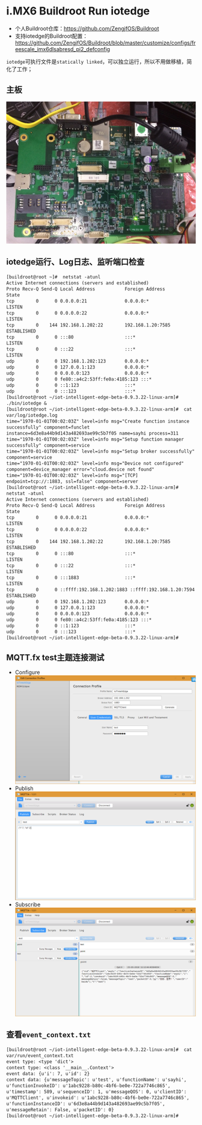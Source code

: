 # i.MX6 Buildroot Run iotedge

* 个人Buildroot仓库：https://github.com/ZengjfOS/Buildroot
* 支持iotedge的Buildroot配置：https://github.com/ZengjfOS/Buildroot/blob/master/customize/configs/freescale_imx6dlsabresd_pi2_defconfig

`iotedge`可执行文件是`statically linked`，可以独立运行，所以不用做移植，简化了工作；

## 主板

![./image/iie_Buildroot_i.MX6_Board.jpg](./image/iie_Buildroot_i.MX6_Board.jpg)

## iotedge运行、Log日志、监听端口检查 

```
[buildroot@root ~]#  netstat -atunl
Active Internet connections (servers and established)
Proto Recv-Q Send-Q Local Address           Foreign Address         State
tcp        0      0 0.0.0.0:21              0.0.0.0:*               LISTEN
tcp        0      0 0.0.0.0:22              0.0.0.0:*               LISTEN
tcp        0    144 192.168.1.202:22        192.168.1.20:7585       ESTABLISHED
tcp        0      0 :::80                   :::*                    LISTEN
tcp        0      0 :::22                   :::*                    LISTEN
udp        0      0 192.168.1.202:123       0.0.0.0:*
udp        0      0 127.0.0.1:123           0.0.0.0:*
udp        0      0 0.0.0.0:123             0.0.0.0:*
udp        0      0 fe80::a4c2:53ff:fe0a:4185:123 :::*
udp        0      0 ::1:123                 :::*
udp        0      0 :::123                  :::*
[buildroot@root ~/iot-intelligent-edge-beta-0.9.3.22-linux-arm]#  ./bin/iotedge &
[buildroot@root ~/iot-intelligent-edge-beta-0.9.3.22-linux-arm]#  cat var/log/iotedge.log
time="1970-01-01T00:02:03Z" level=info msg="Create function instance successfully" component=funclet instance=6d3e8a44b9d143a482693ae99c5b7f05 name=sayhi process=311
time="1970-01-01T00:02:03Z" level=info msg="Setup function manager successfully" component=service
time="1970-01-01T00:02:03Z" level=info msg="Setup broker successfully" component=service
time="1970-01-01T00:02:03Z" level=info msg="Device not configured" component=device_manager error="cloud.device not found"
time="1970-01-01T00:02:03Z" level=info msg="[TCP] endpoint=tcp://:1883, ssl=false" component=server
[buildroot@root ~/iot-intelligent-edge-beta-0.9.3.22-linux-arm]#  netstat -atunl
Active Internet connections (servers and established)
Proto Recv-Q Send-Q Local Address           Foreign Address         State
tcp        0      0 0.0.0.0:21              0.0.0.0:*               LISTEN
tcp        0      0 0.0.0.0:22              0.0.0.0:*               LISTEN
tcp        0    144 192.168.1.202:22        192.168.1.20:7585       ESTABLISHED
tcp        0      0 :::80                   :::*                    LISTEN
tcp        0      0 :::22                   :::*                    LISTEN
tcp        0      0 :::1883                 :::*                    LISTEN
tcp        0      0 ::ffff:192.168.1.202:1883 ::ffff:192.168.1.20:7594 ESTABLISHED
udp        0      0 192.168.1.202:123       0.0.0.0:*
udp        0      0 127.0.0.1:123           0.0.0.0:*
udp        0      0 0.0.0.0:123             0.0.0.0:*
udp        0      0 fe80::a4c2:53ff:fe0a:4185:123 :::*
udp        0      0 ::1:123                 :::*
udp        0      0 :::123                  :::*
[buildroot@root ~/iot-intelligent-edge-beta-0.9.3.22-linux-arm]#
```

## MQTT.fx test主题连接测试

* Configure
  ![./image/iie_Buildroot_MQTTfx_Configure.png](./image/iie_Buildroot_MQTTfx_Configure.png)
* Publish
  ![./image/iie_Buildroot_MQTTfx_test_Publish.png](./image/iie_Buildroot_MQTTfx_test_Publish.png)
* Subscribe
  ![./image/iie_Buildroot_MQTTfx_test_Subscribe.png](./image/iie_Buildroot_MQTTfx_test_Subscribe.png)

## 查看`event_context.txt`

```
[buildroot@root ~/iot-intelligent-edge-beta-0.9.3.22-linux-arm]#  cat var/run/event_context.txt
event type: <type 'dict'>
context type: <class '__main__.Context'>
event data: {u'i': 7, u'id': 2}
context data: {u'messageTopic': u'test', u'functionName': u'sayhi', u'functionInvokeID': u'1abc9228-b80c-4bf6-be0e-722a7746c865', u'timestamp': 589, u'sequenceID': 1, u'messageQOS': 0, u'clientID': u'MQTTClient', u'invokeid': u'1abc9228-b80c-4bf6-be0e-722a7746c865', u'functionInstanceID': u'6d3e8a44b9d143a482693ae99c5b7f05', u'messageRetain': False, u'packetID': 0}
[buildroot@root ~/iot-intelligent-edge-beta-0.9.3.22-linux-arm]#
```

